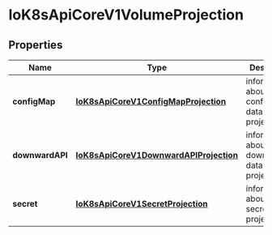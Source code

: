 
# IoK8sApiCoreV1VolumeProjection

## Properties
Name | Type | Description | Notes
------------ | ------------- | ------------- | -------------
**configMap** | [**IoK8sApiCoreV1ConfigMapProjection**](IoK8sApiCoreV1ConfigMapProjection.md) | information about the configMap data to project |  [optional]
**downwardAPI** | [**IoK8sApiCoreV1DownwardAPIProjection**](IoK8sApiCoreV1DownwardAPIProjection.md) | information about the downwardAPI data to project |  [optional]
**secret** | [**IoK8sApiCoreV1SecretProjection**](IoK8sApiCoreV1SecretProjection.md) | information about the secret data to project |  [optional]



